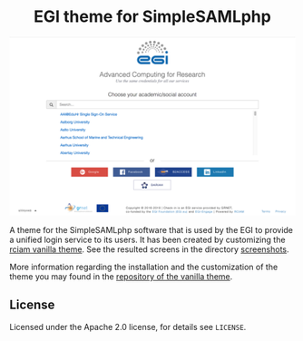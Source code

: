 <h1 align="center">EGI theme for SimpleSAMLphp</h1>

![discopower](/screenshots/disco_buttons_bottom.png)

A theme for the SimpleSAMLphp software that is used by the EGI to provide a
unified login service to its users.
It has been created by customizing the [rciam vanilla theme](https://github.com/rciam/simplesamlphp-module-themevanilla).
See the resulted screens in the directory [screenshots](screenshots/).

More information regarding the installation and the customization of the theme you may found
in the [repository of the vanilla theme](https://github.com/rciam/simplesamlphp-module-themevanilla).

## License

Licensed under the Apache 2.0 license, for details see `LICENSE`.
